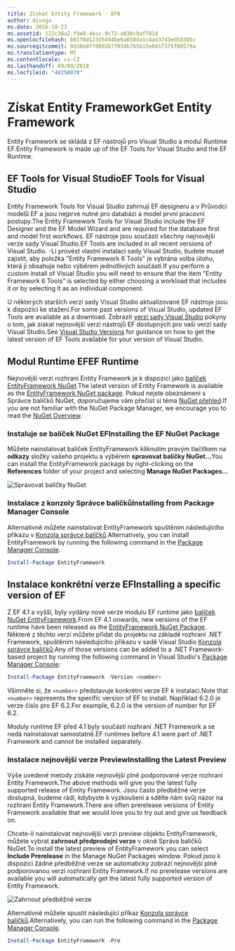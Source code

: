 ```yaml
---
title: Získat Entity Framework - EF6
author: divega
ms.date: 2016-10-23
ms.assetid: 122c38a2-f9e8-4ecc-9c72-a83bc9af7814
ms.openlocfilehash: 601f8d123d5494be6a658da1c4ad3743ed50385c
ms.sourcegitcommit: 0d36e8ff0892b7f034b765b15e041f375f88579a
ms.translationtype: MT
ms.contentlocale: cs-CZ
ms.lasthandoff: 09/09/2018
ms.locfileid: "44250878"
---
```

# <a name="get-entity-framework"></a><span data-ttu-id="de38d-102">Získat Entity Framework</span><span class="sxs-lookup"><span data-stu-id="de38d-102">Get Entity Framework</span></span>
<span data-ttu-id="de38d-103">Entity Framework se skládá z EF nástrojů pro Visual Studio a modul Runtime EF.</span><span class="sxs-lookup"><span data-stu-id="de38d-103">Entity Framework is made up of the EF Tools for Visual Studio and the EF Runtime.</span></span>

## <a name="ef-tools-for-visual-studio"></a><span data-ttu-id="de38d-104">EF Tools for Visual Studio</span><span class="sxs-lookup"><span data-stu-id="de38d-104">EF Tools for Visual Studio</span></span>

<span data-ttu-id="de38d-105">Entity Framework Tools for Visual Studio zahrnují EF designeru a v Průvodci modelů EF a jsou nejprve nutné pro databázi a model první pracovní postupy.</span><span class="sxs-lookup"><span data-stu-id="de38d-105">The Entity Framework Tools for Visual Studio include the EF Designer and the EF Model Wizard and are required for the database first and model first workflows.</span></span> <span data-ttu-id="de38d-106">EF nástroje jsou součástí všechny nejnovější verze sady Visual Studio.</span><span class="sxs-lookup"><span data-stu-id="de38d-106">EF Tools are included in all recent versions of Visual Studio.</span></span> <span data-ttu-id="de38d-107">-Li provést vlastní instalaci sady Visual Studio, budete muset zajistit, aby položka "Entity Framework 6 Tools" je vybrána volba úlohu, která ji obsahuje nebo výběrem jednotlivých součástí.</span><span class="sxs-lookup"><span data-stu-id="de38d-107">If you perform a custom install of Visual Studio you will need to ensure that the item "Entity Framework 6 Tools" is selected by either choosing a workload that includes it or by selecting it as an individual component.</span></span>

<span data-ttu-id="de38d-108">U některých starších verzí sady Visual Studio aktualizované EF nástroje jsou k dispozici ke stažení.</span><span class="sxs-lookup"><span data-stu-id="de38d-108">For some past versions of Visual Studio, updated EF Tools are available as a download.</span></span> <span data-ttu-id="de38d-109">Zobrazit [verzí sady Visual Studio](~/ef6/what-is-new/visual-studio.md) pokyny o tom, jak získat nejnovější verzi nástrojů EF dostupných pro vaši verzi sady Visual Studio.</span><span class="sxs-lookup"><span data-stu-id="de38d-109">See [Visual Studio Versions](~/ef6/what-is-new/visual-studio.md) for guidance on how to get the latest version of EF Tools available for your version of Visual Studio.</span></span>

## <a name="ef-runtime"></a><span data-ttu-id="de38d-110">Modul Runtime EF</span><span class="sxs-lookup"><span data-stu-id="de38d-110">EF Runtime</span></span>

<span data-ttu-id="de38d-111">Nejnovější verzi rozhraní Entity Framework je k dispozici jako [balíček EntityFramework NuGet](http://nuget.org/packages/EntityFramework/).</span><span class="sxs-lookup"><span data-stu-id="de38d-111">The latest version of Entity Framework is available as the [EntityFramework NuGet package](http://nuget.org/packages/EntityFramework/).</span></span> <span data-ttu-id="de38d-112">Pokud nejste obeznámeni s Správce balíčků NuGet, doporučujeme vám přečíst si téma [NuGet přehled](https://docs.microsoft.com/nuget/consume-packages/overview-and-workflow).</span><span class="sxs-lookup"><span data-stu-id="de38d-112">If you are not familiar with the NuGet Package Manager, we encourage you to read the [NuGet Overview](https://docs.microsoft.com/nuget/consume-packages/overview-and-workflow).</span></span>

### <a name="installing-the-ef-nuget-package"></a><span data-ttu-id="de38d-113">Instaluje se balíček NuGet EF</span><span class="sxs-lookup"><span data-stu-id="de38d-113">Installing the EF NuGet Package</span></span>

<span data-ttu-id="de38d-114">Můžete nainstalovat balíček EntityFramework kliknutím pravým tlačítkem na **odkazy** složky vašeho projektu a výběrem **spravovat balíčky NuGet...**</span><span class="sxs-lookup"><span data-stu-id="de38d-114">You can install the EntityFramework package by right-clicking on the **References** folder of your project and selecting **Manage NuGet Packages…**</span></span>

![Spravovat balíčky NuGet](~/ef6/media/managenugetpackages.png)

### <a name="installing-from-package-manager-console"></a><span data-ttu-id="de38d-116">Instalace z konzoly Správce balíčků</span><span class="sxs-lookup"><span data-stu-id="de38d-116">Installing from Package Manager Console</span></span>

<span data-ttu-id="de38d-117">Alternativně můžete nainstalovat EntityFramework spuštěním následujícího příkazu v [Konzola správce balíčků](http://docs.nuget.org/docs/start-here/using-the-package-manager-console).</span><span class="sxs-lookup"><span data-stu-id="de38d-117">Alternatively, you can install EntityFramework by running the following command in the [Package Manager Console](http://docs.nuget.org/docs/start-here/using-the-package-manager-console).</span></span>

``` powershell
Install-Package EntityFramework
```

## <a name="installing-a-specific-version-of-ef"></a><span data-ttu-id="de38d-118">Instalace konkrétní verze EF</span><span class="sxs-lookup"><span data-stu-id="de38d-118">Installing a specific version of EF</span></span>

<span data-ttu-id="de38d-119">Z EF 4.1 a vyšší, byly vydány nové verze modulu EF runtime jako [balíček NuGet EntityFramework](https://www.nuget.org/packages/EntityFramework/).</span><span class="sxs-lookup"><span data-stu-id="de38d-119">From EF 4.1 onwards, new versions of the EF runtime have been released as the [EntityFramework NuGet Package](https://www.nuget.org/packages/EntityFramework/).</span></span> <span data-ttu-id="de38d-120">Některé z těchto verzí můžete přidat do projektu na základě rozhraní .NET Framework, spuštěním následujícího příkazu v sadě Visual Studio [Konzola správce balíčků](http://docs.nuget.org/docs/start-here/using-the-package-manager-console):</span><span class="sxs-lookup"><span data-stu-id="de38d-120">Any of those versions can be added to a .NET Framework-based project by running the following command in Visual Studio's [Package Manager Console](http://docs.nuget.org/docs/start-here/using-the-package-manager-console):</span></span>

``` powershell
Install-Package EntityFramework -Version <number>
```

<span data-ttu-id="de38d-121">Všimněte si, že `<number>` představuje konkrétní verze EF k instalaci.</span><span class="sxs-lookup"><span data-stu-id="de38d-121">Note that `<number>` represents the specific version of EF to install.</span></span> <span data-ttu-id="de38d-122">Například 6.2.0 je verze číslo pro EF 6.2.</span><span class="sxs-lookup"><span data-stu-id="de38d-122">For example, 6.2.0 is the version of number for EF 6.2.</span></span>   

<span data-ttu-id="de38d-123">Moduly runtime EF před 4.1 byly součástí rozhraní .NET Framework a se nedá nainstalovat samostatně.</span><span class="sxs-lookup"><span data-stu-id="de38d-123">EF runtimes before 4.1 were part of .NET Framework and cannot be installed separately.</span></span>

### <a name="installing-the-latest-preview"></a><span data-ttu-id="de38d-124">Instalace nejnovější verze Preview</span><span class="sxs-lookup"><span data-stu-id="de38d-124">Installing the Latest Preview</span></span>

<span data-ttu-id="de38d-125">Výše uvedené metody získáte nejnovější plně podporované verze rozhraní Entity Framework.</span><span class="sxs-lookup"><span data-stu-id="de38d-125">The above methods will give you the latest fully supported release of Entity Framework.</span></span> <span data-ttu-id="de38d-126">Jsou často předběžné verze dostupná, budeme rádi, kdybyste k vyzkoušení a sdělte nám svůj názor na rozhraní Entity Framework.</span><span class="sxs-lookup"><span data-stu-id="de38d-126">There are often prerelease versions of Entity Framework available that we would love you to try out and give us feedback on.</span></span>

<span data-ttu-id="de38d-127">Chcete-li nainstalovat nejnovější verzi preview objektu EntityFramework, můžete vybrat **zahrnout předprodejní verze** v okně Správa balíčků NuGet.</span><span class="sxs-lookup"><span data-stu-id="de38d-127">To install the latest preview of EntityFramework you can select **Include Prerelease** in the Manage NuGet Packages window.</span></span> <span data-ttu-id="de38d-128">Pokud jsou k dispozici žádné předběžné verze se automaticky zobrazí nejnovější plně podporovanou verzi rozhraní Entity Framework.</span><span class="sxs-lookup"><span data-stu-id="de38d-128">If no prerelease versions are available you will automatically get the latest fully supported version of Entity Framework.</span></span>

![Zahrnout předběžné verze](~/ef6/media/includeprerelease.png)

<span data-ttu-id="de38d-130">Alternativně můžete spustit následující příkaz [Konzola správce balíčků](http://docs.nuget.org/docs/start-here/using-the-package-manager-console).</span><span class="sxs-lookup"><span data-stu-id="de38d-130">Alternatively, you can run the following command in the [Package Manager Console](http://docs.nuget.org/docs/start-here/using-the-package-manager-console).</span></span>

``` powershell
Install-Package EntityFramework -Pre
```
